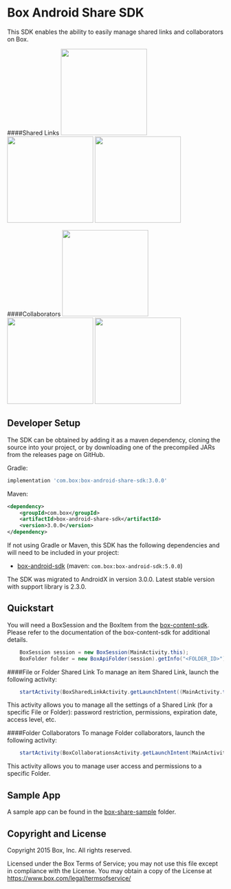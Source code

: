 Box Android Share SDK
==============
This SDK enables the ability to easily manage shared links and collaborators on Box.

####Shared Links
<img src="https://cloud.box.com/shared/static/cvdtf4475mf39r47s066de79ukpwlwwv.png" width="200"/>
<img src="https://cloud.box.com/shared/static/gqi9a9xzucjd9u9vkmf1zzwulbvnlbki.png" width="200"/>
<img src="https://cloud.box.com/shared/static/xh0n3ewuk1s68o9x8z195fgknqj41ij3.png" width="200"/>

####Collaborators
<img src="https://cloud.box.com/shared/static/855dkoj2nyk1obtiqpc2k5dr1o85tpp9.png" width="200"/>
<img src="https://cloud.box.com/shared/static/pz3ujyihzwd7du9bqtrn5cqveg5pzdqo.png" width="200"/>
<img src="https://cloud.box.com/shared/static/7r90gmo7zq3q4zs5otjvi0bf4s1ya01g.png" width="200"/>


Developer Setup
--------------
The SDK can be obtained by adding it as a maven dependency, cloning the source into your project, or by downloading one of the precompiled JARs from the releases page on GitHub.

Gradle: 
```groovy 
implementation 'com.box:box-android-share-sdk:3.0.0'
```
Maven: 
```xml
<dependency>
    <groupId>com.box</groupId>
    <artifactId>box-android-share-sdk</artifactId>
    <version>3.0.0</version>
</dependency>
```

If not using Gradle or Maven, this SDK has the following dependencies and will need to be included in your project:
* [box-android-sdk](https://github.com/box/box-android-sdk) (maven: `com.box:box-android-sdk:5.0.0`)

The SDK was migrated to AndroidX in version 3.0.0. Latest stable version with support library is 2.3.0.

Quickstart
--------------
You will need a BoxSession and the BoxItem from the [box-content-sdk](https://github.com/box/box-android-content-sdk). Please refer to the documentation of the box-content-sdk for additional details.
```java
    BoxSession session = new BoxSession(MainActivity.this);
    BoxFolder folder = new BoxApiFolder(session).getInfo("<FOLDER_ID>").send();
```

####File or Folder Shared Link
To manage an item Shared Link, launch the following activity:
```java
    startActivity(BoxSharedLinkActivity.getLaunchIntent((MainActivity.this, folder, session));
```
This activity allows you to manage all the settings of a Shared Link (for a specific File or Folder): password restriction, permissions, expiration date, access level, etc.

####Folder Collaborators
To manage Folder collaborators, launch the following activity:
```java
    startActivity(BoxCollaborationsActivity.getLaunchIntent(MainActivity.this, folder, session));
```
This activity allows you to manage user access and permissions to a specific Folder. 

Sample App
--------------
A sample app can be found in the [box-share-sample](../../tree/master/box-share-sample) folder.

Copyright and License
---------------------
Copyright 2015 Box, Inc. All rights reserved.

Licensed under the Box Terms of Service; you may not use this file except in compliance with the License.
You may obtain a copy of the License at https://www.box.com/legal/termsofservice/​
